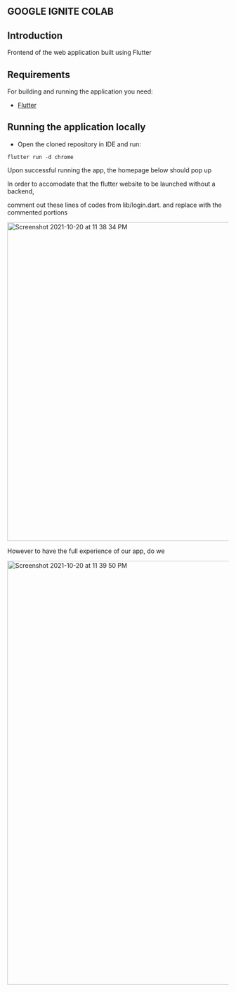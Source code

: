 GOOGLE IGNITE COLAB
---------------------
Introduction
------------

Frontend of the web application built using Flutter

Requirements
 ------------
 
For building and running the application you need:

- [Flutter](https://flutter.dev/docs/get-started/install)

## Running the application locally
* Open the cloned repository in IDE and run:

```shell
flutter run -d chrome
```
Upon successful running the app, the homepage below should pop up



In order to accomodate that the flutter website to be launched without a backend, 

comment out these lines of codes from lib/login.dart. 
and replace with the commented portions

<img width="725" alt="Screenshot 2021-10-20 at 11 38 34 PM" src="https://user-images.githubusercontent.com/78343366/138125244-aa783ba6-e070-4820-b309-b7a41eb2bae6.png">

However to have the full experience of our app, do we 

<img width="964" alt="Screenshot 2021-10-20 at 11 39 50 PM" src="https://user-images.githubusercontent.com/78343366/138125464-2578f2a7-011d-4733-80c7-47cf0a9975ac.png">

